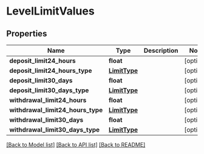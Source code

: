 # LevelLimitValues

## Properties
Name | Type | Description | Notes
------------ | ------------- | ------------- | -------------
**deposit_limit24_hours** | **float** |  | [optional] 
**deposit_limit24_hours_type** | [**LimitType**](LimitType.md) |  | [optional] 
**deposit_limit30_days** | **float** |  | [optional] 
**deposit_limit30_days_type** | [**LimitType**](LimitType.md) |  | [optional] 
**withdrawal_limit24_hours** | **float** |  | [optional] 
**withdrawal_limit24_hours_type** | [**LimitType**](LimitType.md) |  | [optional] 
**withdrawal_limit30_days** | **float** |  | [optional] 
**withdrawal_limit30_days_type** | [**LimitType**](LimitType.md) |  | [optional] 

[[Back to Model list]](../README.md#documentation-for-models) [[Back to API list]](../README.md#documentation-for-api-endpoints) [[Back to README]](../README.md)

